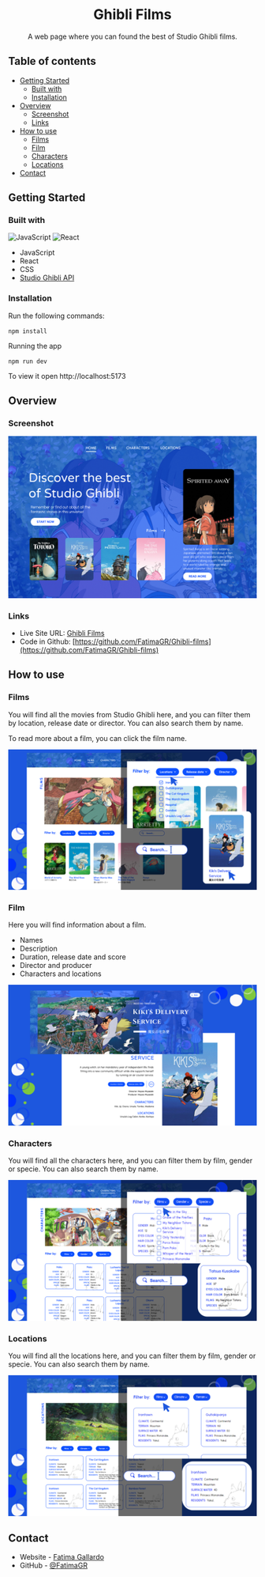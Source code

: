 <h1 align="center">Ghibli Films</h1>

<div align="center">
   A web page where you can found the best of Studio Ghibli films.
</div>

## Table of contents
- [Getting Started](#getting-started)
  - [Built with](#built-with)
  - [Installation](#installation)
- [Overview](#overview)
  - [Screenshot](#screenshot)
  - [Links](#links)
- [How to use](#how-to-use)
  - [Films](#films)
  - [Film](#film)
  - [Characters](#characters)
  - [Locations](#locations)
- [Contact](#contact)

## Getting Started
### Built with
![JavaScript](https://img.shields.io/badge/-JavaScript-black?style=flat-square&logo=javascript)
![React](https://img.shields.io/badge/-React-%23282C34?style=flat-square&logo=react)
- JavaScript
- React
- CSS
- [Studio Ghibli API](https://ghibliapi.vercel.app)

### Installation
Run the following commands:
```
npm install
```
Running the app
```
npm run dev
```
To view it open http://localhost:5173

## Overview
### Screenshot
![](./src/assets/readme/Home.png)

### Links
- Live Site URL: [Ghibli Films](https://ghibli-films-fg.vercel.app)
- Code in Github: [https://github.com/FatimaGR/Ghibli-films](https://github.com/FatimaGR/Ghibli-films)

## How to use
### Films
You will find all the movies from Studio Ghibli here, and you can filter them by location, release date or director. You can also search them by name.

To read more about a film, you can click the film name.

![](./src/assets/readme/Films.png)

### Film
Here you will find information about a film.
- Names
- Description
- Duration, release date and score
- Director and producer
- Characters and locations

![](./src/assets/readme/Film.png)

### Characters
You will find all the characters here, and you can filter them by film, gender or specie. You can also search them by name.

![](./src/assets/readme/Characters.png)

### Locations
You will find all the locations here, and you can filter them by film, gender or specie. You can also search them by name.

![](./src/assets/readme/Locations.png)

## Contact
- Website - [Fatima Gallardo](https://porfolio-website-gules.vercel.app)
- GitHub - [@FatimaGR](https://github.com/FatimaGR)